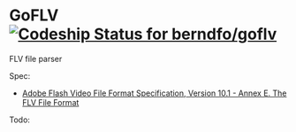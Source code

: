 GoFLV [ ![Codeship Status for berndfo/goflv](https://codeship.com/projects/f5673bd0-343c-0133-a68d-56c8db4126b8/status?branch=master)](https://codeship.com/projects/100451)
======

FLV file parser

Spec: 
* [Adobe Flash Video File Format Specification, Version 10.1 - Annex E. The FLV File Format](http://download.macromedia.com/f4v/video_file_format_spec_v10_1.pdf)
  
Todo:

